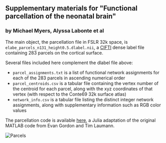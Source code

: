 ## Supplementary materials for "Functional parcellation of the neonatal brain"
### by Michael Myers, Alyssa Labonte et al

The main object, the parcellation file in FSLR 32k space, is `elabe_parcels_n131_height0.5.dlabel.nii`, a [CIFTI](https://www.nitrc.org/projects/cifti/) dense label file containing 283 parcels on the cortical surface.

Several files included here complement the dlabel file above:
- `parcel_assignments.txt` is a list of functional network assignments for each of the 283 parcels in ascending numerical order
- `parcel_centroids.csv` is a tabular file containing the vertex number of the centroid for each parcel, along with the xyz coordinates of that vertex (with respect to the Conte69 32k surface atlas)
- `network_info.csv` is a tabular file listing the distinct integer network assignments, along with supplementary information such as RGB color values

The parcellation code is available [here](https://github.com/myersm0/WatershedParcellation.jl), a Julia adaptation of the original MATLAB code from Evan Gordon and Tim Laumann.

![Parcels](https://github.com/myersm0/myers-labonte_parcellation/blob/main/consensus_modified.png "Parcels colored by network assignment")
